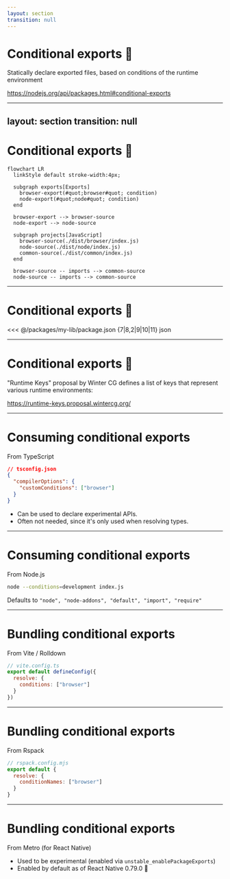 ```yaml
---
layout: section
transition: null
---
```


# Conditional exports 💙

Statically declare exported files, based on conditions of the runtime environment

https://nodejs.org/api/packages.html#conditional-exports

<!--
Instead, you want to turn the import around and have runtime specific entrypoints which import and use common code.

Show of hands, who already knows about conditional exports?
-->

---
layout: section
transition: null
---

# Conditional exports 💙

```mermaid { 'themeVariables': { 'fontFamily': 'Lexend Deca', 'fontSize': '28px', 'primaryColor': '#BB2528', 'primaryTextColor': '#fff', 'primaryBorderColor': '#00ed64', 'lineColor': '#00ed64', 'secondaryColor': '#00684a', 'tertiaryColor': '#023430', 'clusterBkg': '#001e2b', 'edgeLabelBackground': '#001e2b', 'nodeBorder': '#00ed64' } }
flowchart LR
  linkStyle default stroke-width:4px;

  subgraph exports[Exports]
    browser-export(#quot;browser#quot; condition)
    node-export(#quot;node#quot; condition)
  end

  browser-export --> browser-source
  node-export --> node-source

  subgraph projects[JavaScript]
    browser-source(./dist/browser/index.js)
    node-source(./dist/node/index.js)
    common-source(./dist/common/index.js)
  end

  browser-source -- imports --> common-source
  node-source -- imports --> common-source
```

<!--
Instead of single shared entrypoint, you want to statically declare the files you export, based on conditions of the runtime environment.
-->

---

# Conditional exports 💙

<<< @/packages/my-lib/package.json {7|8,2|9|10|11} json

<!--
You can use "conditional exports" via the "exports" key in your "package.json".

[click] Using a dot, we declare the exports for the package root - this takes precedence over any "main" field.
[click] We can tell TypeScript where the types for this package is located.
[click] We can tell Node.js what file it's supposed to load.
[click] We can tell a bundler, what file it's supposed to include when bundling for the web.

-->

---

# Conditional exports 💙

"Runtime Keys" proposal by Winter CG defines a list of keys that represent various runtime environments:

https://runtime-keys.proposal.wintercg.org/

---

# Consuming conditional exports

From TypeScript

```json {4} 
// tsconfig.json
{
  "compilerOptions": {
    "customConditions": ["browser"]
  }
}
```

<!-- See https://www.typescriptlang.org/tsconfig/#customConditions -->

- Can be used to declare experimental APIs.
- Often not needed, since it's only used when resolving types.

---

# Consuming conditional exports

From Node.js

```bash
node --conditions=development index.js
```

Defaults to `"node", "node-addons", "default", "import", "require"`

<!-- See https://nodejs.org/api/packages.html#resolving-user-conditions -->

---

# Bundling conditional exports

From Vite / Rolldown

```javascript
// vite.config.ts
export default defineConfig({
  resolve: {
    conditions: ["browser"]
  }
})
```

<!-- See https://v3.vitejs.dev/config/shared-options.html#resolve-conditions -->

---

# Bundling conditional exports

From Rspack

```javascript
// rspack.config.mjs
export default {
  resolve: {
    conditionNames: ["browser"]
  }
}
```

---

<!-- See https://rspack.dev/config/resolve#resolveconditionnames -->

# Bundling conditional exports

From Metro (for React Native)

- Used to be experimental (enabled via `unstable_enablePackageExports`)
- Enabled by default as of React Native 0.79.0 🎉

<!-- See https://metrobundler.dev/docs/package-exports/ -->

